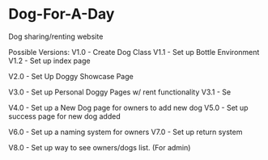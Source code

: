 # Dog-For-A-Day
Dog sharing/renting website

Possible Versions:
V1.0 - Create Dog Class
V1.1 - Set up Bottle Environment 
V1.2 - Set up index page 

V2.0 - Set Up Doggy Showcase Page


V3.0 - Set up Personal Doggy Pages w/ rent functionality
V3.1 - Se

V4.0 - Set up a New Dog page for owners to add new dog
V5.0 - Set up success page for new dog added

V6.0 - Set up a naming system for owners
V7.0 - Set up return system

V8.0 - Set up way to see owners/dogs list. (For admin)
